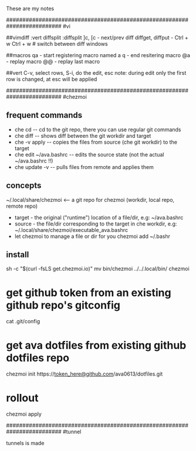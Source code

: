 These are my notes

#########################################################################
#vi

##vimdiff 
:vert diffsplit <filename>
:diffsplit <filename>
]c, [c               - next/prev diff
diffget, diffput     - 
Ctrl + w Ctrl + w    # switch between diff windows

##macros
qa - start registering macro named a
q - end resitering macro
@a - replay macro
@@ - replay last macro

##vert
C-v, select rows, S-i, do the edit, esc
note: during edit only the first row is changed, at esc will be applied


#########################################################################
#chezmoi 

## frequent commands
- che cd  -- cd to the git repo, there you can use regular git commands
- che diff   -- shows diff between the git workdir and target
- che -v apply -- copies the files from source (che git workdir) to the target
- che edit ~/ava.bashrc -- edits the source state (not the actual ~/ava.bashrc !!)
- che update -v  -- pulls files from remote and applies them

## concepts
~/.local/share/chezmoi    <-- a git repo for chezmoi (workdir, local repo, remote repo)
- target - the original ("runtime")  location of a file/dir, e.g: ~/ava.bashrc
- source - the file/dir corresponding to the target in che workdir, e.g: ~/.local/share/chezmoi/executable_ava.bashrc
- let chezmoi to manage a file or dir for you
chezmoi add ~/.bashr


## install
sh -c "$(curl -fsLS get.chezmoi.io)"
mv bin/chezmoi ../../.local/bin/
chezmoi 

# get github token from an existing github repo's gitconfig
cat .git/config 

# get ava dotfiles from existing github dotfiles repo
chezmoi init https://token_here@github.com/ava0613/dotfiles.git
# rollout
chezmoi apply

#########################################################################
#tunnel 

tunnels is made

